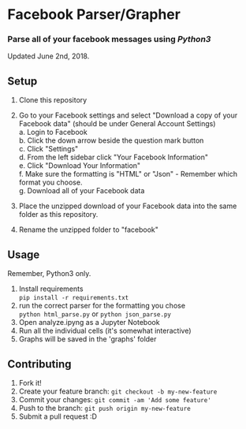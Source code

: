 # Facebook Parser/Grapher
### Parse all of your facebook messages using _**Python3**_  
Updated June 2nd, 2018.

## Setup
1. Clone this repository
2. Go to your Facebook settings and select "Download a copy of your Facebook data" (should be under General Account Settings)  
  a. Login to Facebook  
  b. Click the down arrow beside the question mark button  
  c. Click "Settings"  
  d. From the left sidebar click "Your Facebook Information"  
  e. Click "Download Your Information"  
  f. Make sure the formatting is "HTML" or "Json" - Remember which format you choose.  
  g. Download all of your Facebook data  
  
3. Place the unzipped download of your Facebook data into the same folder as this repository.  
4. Rename the unzipped folder to "facebook"  

## Usage
Remember, Python3 only.  
1. Install requirements  
  `pip install -r requirements.txt`
2. run the correct parser for the formatting you chose  
  `python html_parse.py` or `python json_parse.py`
3. Open analyze.ipyng as a Jupyter Notebook 
4. Run all the individual cells (it's somewhat interactive)
5. Graphs will be saved in the 'graphs' folder

## Contributing
1. Fork it!
2. Create your feature branch: `git checkout -b my-new-feature`
3. Commit your changes: `git commit -am 'Add some feature'`
4. Push to the branch: `git push origin my-new-feature`
5. Submit a pull request :D
